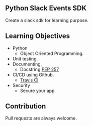 ## Python Slack Events SDK
Create a slack sdk for learning purpose.

## Learning Objectives
- Python 
    - Object Oriented Programming.
- Unit testing.
- Documenting.
    - Docstring [PEP 257](https://www.python.org/dev/peps/pep-0257/)
- CI/CD using Github.
    - [Travis CI](https://travis-ci.org/)
- Security
    - Secure your app


## Contribution
Pull requests are always welcome.
